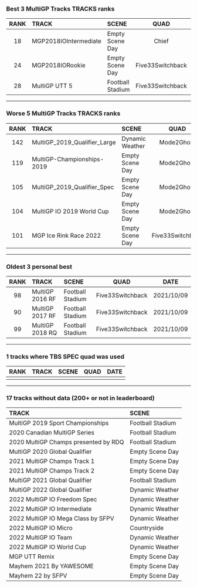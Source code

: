### Best 3 MultiGP Tracks TRACKS ranks
|RANK|TRACK|SCENE|QUAD|DATE|
|:---:|:---|:---|:---:|:---:|
|18|MGP2018IOIntermediate|Empty Scene Day|Chief|2022/04/03|
|24|MGP2018IORookie|Empty Scene Day|Five33Switchback|2022/04/03|
|28|MultiGP UTT 5|Football Stadium|Five33Switchback|2021/10/10|
---
### Worse 5 MultiGP Tracks TRACKS ranks
|RANK|TRACK|SCENE|QUAD|DATE|
|:---:|:---|:---|:---:|:---:|
|142|MultiGP_2019_Qualifier_Large|Dynamic Weather|Mode2Ghost|2022/03/28|
|119|MultiGP-Championships-2019|Empty Scene Day|Mode2Ghost|2022/04/13|
|105|MultiGP_2019_Qualifier_Spec|Empty Scene Day|Mode2Ghost|2022/04/13|
|104|MultiGP IO 2019 World Cup|Empty Scene Day|Mode2Ghost|2022/04/13|
|101|MGP Ice Rink Race 2022|Empty Scene Day|Five33Switchback|2022/05/30|
---
### Oldest 3 personal best
|RANK|TRACK|SCENE|QUAD|DATE|
|:---:|:---|:---|:---:|:---:|
|98|MultiGP 2016 RF|Football Stadium|Five33Switchback|2021/10/09|
|90|MultiGP 2017 RF|Football Stadium|Five33Switchback|2021/10/09|
|99|MultiGP 2018 RQ|Football Stadium|Five33Switchback|2021/10/09|
---
### 1 tracks where TBS SPEC quad was used
|RANK|TRACK|SCENE|QUAD|DATE|
|:---:|:---|:---|:---:|:---:|
||||||
---
### 17 tracks without data (200+ or not in leaderboard)
|TRACK|SCENE|
|:---|:---|
|MultiGP 2019 Sport Championships|Football Stadium|
|2020 Canadian MultiGP Series|Football Stadium|
|2020 MultiGP Champs presented by RDQ|Football Stadium|
|MultiGP 2020 Global Qualifier|Empty Scene Day|
|2021 MultiGP Champs Track 1|Empty Scene Day|
|2021 MultiGP Champs Track 2|Empty Scene Day|
|MultiGP 2021 Global Qualifier|Football Stadium|
|MultiGP 2022 Global Qualifier|Dynamic Weather|
|2022 MultiGP IO Freedom Spec|Dynamic Weather|
|2022 MultiGP IO Intermediate|Dynamic Weather|
|2022 MultiGP IO Mega Class by SFPV|Dynamic Weather|
|2022 MultiGP IO Micro|Countryside|
|2022 MultiGP IO Team|Dynamic Weather|
|2022 MultiGP IO World Cup|Dynamic Weather|
|MGP UTT Remix|Empty Scene Day|
|Mayhem 2021 By YAWESOME|Empty Scene Day|
|Mayhem 22 by SFPV|Empty Scene Day|
